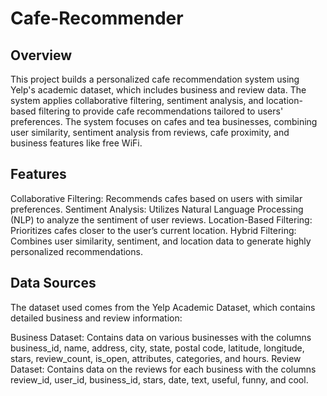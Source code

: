 # Cafe-Recommender

## Overview
This project builds a personalized cafe recommendation system using Yelp's academic dataset, which includes business and review data. The system applies collaborative filtering, sentiment analysis, and location-based filtering to provide cafe recommendations tailored to users' preferences. The system focuses on cafes and tea businesses, combining user similarity, sentiment analysis from reviews, cafe proximity, and business features like free WiFi.

## Features
Collaborative Filtering: Recommends cafes based on users with similar preferences.
Sentiment Analysis: Utilizes Natural Language Processing (NLP) to analyze the sentiment of user reviews.
Location-Based Filtering: Prioritizes cafes closer to the user’s current location.
Hybrid Filtering: Combines user similarity, sentiment, and location data to generate highly personalized recommendations.

## Data Sources
The dataset used comes from the Yelp Academic Dataset, which contains detailed business and review information:

Business Dataset: Contains data on various businesses with the columns business_id, name, address, city, state, postal code, latitude, longitude, stars, review_count, is_open, attributes, categories, and hours.
Review Dataset: Contains data on the reviews for each business with the columns review_id, user_id, business_id, stars, date, text, useful, funny, and cool.


